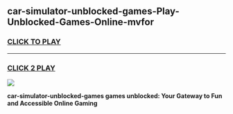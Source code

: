 
## car-simulator-unblocked-games-Play-Unblocked-Games-Online-mvfor
<h3>
<a href="https://premium76.site?title=car-simulator-unblocked-games&ref=25A">CLICK TO PLAY</a></h3>
<hr>

<h3>
<a href="https://premium76.site?title=car-simulator-unblocked-games&ref=25A">CLICK 2 PLAY</a>
  
</h3>

<a href="https://premium76.site?title=car-simulator-unblocked-games&ref=25A"><img src="https://clearcache.store/games.png"></a>


**car-simulator-unblocked-games games unblocked: Your Gateway to Fun and Accessible Online Gaming**
